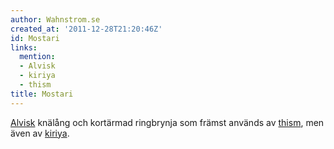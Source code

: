 ```yaml
---
author: Wahnstrom.se
created_at: '2011-12-28T21:20:46Z'
id: Mostari
links:
  mention:
  - Alvisk
  - kiriya
  - thism
title: Mostari
---
```


[Alvisk] knälång och kortärmad ringbrynja som främst används av [thism], men även av [kiriya].

  [Alvisk]: Alvisk
  [thism]: thism
  [kiriya]: kiriya